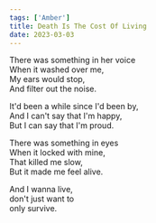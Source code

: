 ```yaml
---  
tags: ['Amber']
title: Death Is The Cost Of Living
date: 2023-03-03
---
```


There was something in her voice  
When it washed over me,  
My ears would stop,  
And filter out the noise.

It'd been a while since I'd been by,  
And I can't say that I'm happy,  
But I can say that I'm proud.

There was something in eyes  
When it locked with mine,  
That killed me slow,  
But it made me feel alive.

And I wanna live,  
don't just want to  
only survive.
